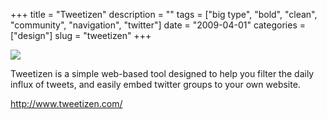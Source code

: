 +++
title = "Tweetizen"
description = ""
tags = ["big type", "bold", "clean", "community", "navigation", "twitter"]
date = "2009-04-01"
categories = ["design"]
slug = "tweetizen"
+++


 

  <div id="screens-thumbs" class="clearfix">
    <div class="txt-center" id="design-submission"><a href="http://www.tweetizen.com/"><img id='bluga-thumbnail-1553' class='bluga-thumbnail large' src='http://media.konigi.com/bluga/
wt49d454005163d.jpg'/></a></div>  
  </div>   
<p>Tweetizen is a simple web-based tool designed to help you filter the daily influx of tweets, and easily embed twitter groups to your own website. </p>
<p><a href="http://www.tweetizen.com/">http://www.tweetizen.com/</a></p>




